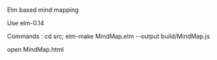 Elm based mind mapping

Use elm-0.14

Commands :
cd src; elm-make MindMap.elm --output build/MindMap.js

open
MindMap.html

